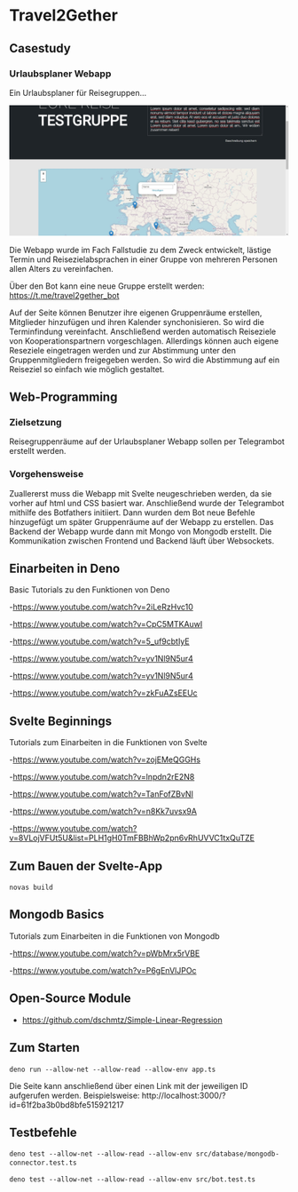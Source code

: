 # Travel2Gether

## Casestudy

### Urlaubsplaner Webapp
Ein Urlaubsplaner für Reisegruppen...

![Screenshot der Webseite](screenshot_webseite.jpg?raw=true "Screenshot der Webseite")

Die Webapp wurde im Fach Fallstudie zu dem Zweck entwickelt, lästige Termin und Reisezielabsprachen in einer Gruppe von mehreren Personen allen Alters zu vereinfachen. 

Über den Bot kann eine neue Gruppe erstellt werden:
https://t.me/travel2gether_bot

Auf der Seite können Benutzer ihre eigenen Gruppenräume erstellen, Mitglieder hinzufügen und ihren Kalender synchonisieren. So wird die Terminfindung vereinfacht. Anschließend werden automatisch Reiseziele von Kooperationspartnern vorgeschlagen. Allerdings können auch eigene Reseziele eingetragen werden und zur Abstimmung unter den Gruppenmitgliedern freigegeben werden. So wird die Abstimmung auf ein Reiseziel so einfach wie möglich gestaltet.

## Web-Programming

### Zielsetzung
Reisegruppenräume auf der Urlaubsplaner Webapp sollen per Telegrambot erstellt werden.

### Vorgehensweise
Zuallererst muss die Webapp mit Svelte neugeschrieben werden, da sie vorher auf html und CSS basiert war.
Anschließend wurde der Telegrambot mithilfe des Botfathers initiiert. Dann wurden dem Bot neue Befehle hinzugefügt um später Gruppenräume auf der Webapp zu erstellen.
Das Backend der Webapp wurde dann mit Mongo von Mongodb erstellt. Die Kommunikation zwischen Frontend und Backend läuft über Websockets.

## Einarbeiten in Deno
Basic Tutorials zu den Funktionen von Deno

-https://www.youtube.com/watch?v=2iLeRzHvc10

-https://www.youtube.com/watch?v=CpC5MTKAuwI

-https://www.youtube.com/watch?v=5_uf9cbtIyE

-https://www.youtube.com/watch?v=yv1Nl9N5ur4

-https://www.youtube.com/watch?v=yv1Nl9N5ur4

-https://www.youtube.com/watch?v=zkFuAZsEEUc

## Svelte Beginnings
Tutorials zum Einarbeiten in die Funktionen von Svelte

-https://www.youtube.com/watch?v=zojEMeQGGHs

-https://www.youtube.com/watch?v=lnpdn2rE2N8

-https://www.youtube.com/watch?v=TanFofZBvNI

-https://www.youtube.com/watch?v=n8Kk7uvsx9A

-https://www.youtube.com/watch?v=8VLojVFUt5U&list=PLH1gH0TmFBBhWp2pn6vRhUVVC1txQuTZE

## Zum Bauen der Svelte-App
```
novas build
```
## Mongodb Basics
Tutorials zum Einarbeiten in die Funktionen von Mongodb

-https://www.youtube.com/watch?v=pWbMrx5rVBE

-https://www.youtube.com/watch?v=P6gEnVlJPOc

## Open-Source Module
- https://github.com/dschmtz/Simple-Linear-Regression

## Zum Starten
```
deno run --allow-net --allow-read --allow-env app.ts
```

Die Seite kann anschließend über einen Link mit der jeweiligen ID aufgerufen werden. Beispielsweise: http://localhost:3000/?id=61f2ba3b0bd8bfe515921217

## Testbefehle
```
deno test --allow-net --allow-read --allow-env src/database/mongodb-connector.test.ts
```
```
deno test --allow-net --allow-read --allow-env src/bot.test.ts
```
